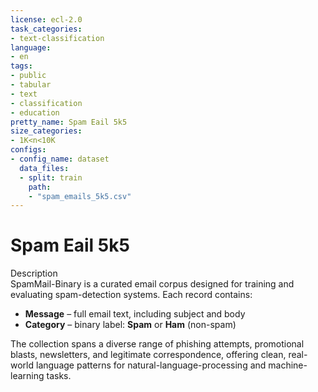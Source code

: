 ```yaml
---
license: ecl-2.0
task_categories:
- text-classification
language:
- en
tags:
- public
- tabular
- text
- classification
- education
pretty_name: Spam Eail 5k5
size_categories:
- 1K<n<10K
configs:
- config_name: dataset
  data_files:
  - split: train
    path: 
    - "spam_emails_5k5.csv"
---
```


# Spam Eail 5k5

Description  
SpamMail-Binary is a curated email corpus designed for training and evaluating spam-detection systems. Each record contains:

- **Message** – full email text, including subject and body  
- **Category** – binary label: **Spam** or **Ham** (non-spam)

The collection spans a diverse range of phishing attempts, promotional blasts, newsletters, and legitimate correspondence, offering clean, real-world language patterns for natural-language-processing and machine-learning tasks.